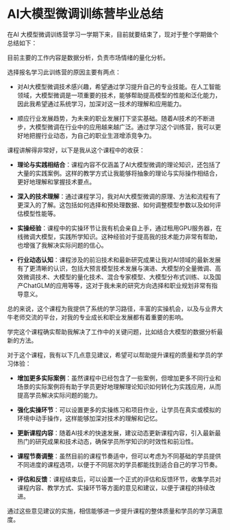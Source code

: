 # AI大模型微调训练营毕业总结

在AI 大模型微调训练营学习一学期下来，目前就要结束了，现对于整个学期做个总结如下：

目前主要的工作内容是数据分析，负责市场情绪的量化分析。

选择报名学习此训练营的原因主要有两点：

- 对AI大模型微调技术感兴趣，希望通过学习提升自己的专业技能。在人工智能领域，大模型微调是一项重要的技术，能够帮助提高模型的性能和泛化能力，因此我希望通过系统学习，加深对这一技术的理解和应用能力。

- 顺应行业发展趋势，为未来的职业发展打下坚实基础。随着AI技术的不断进步，大模型微调在行业中的应用越来越广泛。通过学习这个训练营，我可以更好地把握行业动态，为自己的职业生涯增添竞争力。

课程讲解得非常好，以下是我从这个课程中的收获：

- **理论与实践相结合**：课程内容不仅涵盖了AI大模型微调的理论知识，还包括了大量的实践案例。这样的教学方式让我能够将抽象的理论与实际操作相结合，更好地理解和掌握技术要点。

- **深入的技术理解**：通过课程学习，我对AI大模型微调的原理、方法和流程有了更深入的了解。这包括如何选择和预处理数据、如何调整模型参数以及如何评估模型性能等。

- **实操经验**：课程中的实操环节让我有机会亲自上手，通过租用GPU服务器，在线微调大模型，实践所学知识。这种经验对于提高我的技术能力非常有帮助，也增强了我解决实际问题的信心。

- **行业动态认知**：课程涉及的前沿技术和最新研究成果让我对AI领域的最新发展有了更清晰的认识，包括大预言模型技术发展与演进、大模型的全量微调、高效微调技术、大模型的量化技术、混合专家模型、大模型分布式训练、以及国产ChatGLM的应用等等，这对于我未来的研究方向选择和职业规划非常有指导意义。

总的来说，这个课程为我提供了系统的学习路径，丰富的实操机会，以及与业界大牛老师交流的平台，对我的专业成长和职业发展都有着重要的影响。

学完这个课程确实帮助我解决了工作中的关键问题，比如结合大模型的数据分析最新的方法。

对于这个课程，我有以下几点意见建议，希望可以帮助提升课程的质量和学员的学习体验：

- **增加更多实际案例**：虽然课程中已经包含了一些案例，但增加更多不同行业和场景的实际案例将有助于学员更好地理解理论知识如何转化为实践应用，从而提高学员解决实际问题的能力。

- **强化实操环节**：可以设置更多的实操练习和项目作业，让学员在真实或模拟的环境中动手操作，这样能够加深对技术的理解和记忆。

- **更新课程内容**：随着AI技术的快速发展，建议动态更新课程内容，引入最新最热门的研究成果和技术动态，确保学员所学知识的时效性和前沿性。

- **课程节奏调整**：虽然目前的课程节奏适中，但可以考虑为不同基础的学员提供不同进度的课程选项，以便于不同层次的学员都能找到适合自己的学习节奏。

- **评估和反馈**：课程结束后，可以设置一个正式的评估和反馈环节，收集学员对课程内容、教学方式、实操环节等方面的意见和建议，以便于课程的持续改进。

通过这些意见建议的实施，相信能够进一步提升课程的整体质量和学员的学习满意度。
